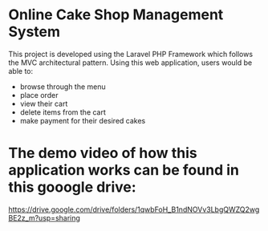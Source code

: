 # Online Cake Shop Management System
 This project is developed using the Laravel PHP Framework which follows the MVC architectural pattern.
 Using this web application, users would be able to:
 * browse through the menu
 * place order
 * view their cart
 * delete items from the cart
 * make payment for their desired cakes

# The demo video of how this application works can be found in this gooogle drive:
https://drive.google.com/drive/folders/1qwbFoH_B1ndNOVv3LbgQWZQ2wgBE2z_m?usp=sharing


